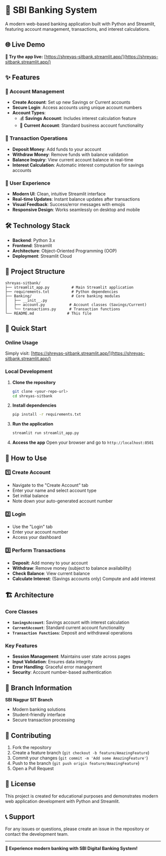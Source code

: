# 🏦 SBI Banking System

A modern web-based banking application built with Python and Streamlit, featuring account management, transactions, and interest calculations.

## 🌐 Live Demo

**🚀 Try the app live:** [https://shreyas-sitbank.streamlit.app/](https://shreyas-sitbank.streamlit.app/)

## ✨ Features

### 🔐 Account Management
- **Create Account**: Set up new Savings or Current accounts
- **Secure Login**: Access accounts using unique account numbers
- **Account Types**: 
  - 💰 **Savings Account**: Includes interest calculation feature
  - 🏢 **Current Account**: Standard business account functionality

### 💸 Transaction Operations
- **Deposit Money**: Add funds to your account
- **Withdraw Money**: Remove funds with balance validation
- **Balance Inquiry**: View current account balance in real-time
- **Interest Calculation**: Automatic interest computation for savings accounts

### 🎨 User Experience
- **Modern UI**: Clean, intuitive Streamlit interface
- **Real-time Updates**: Instant balance updates after transactions
- **Visual Feedback**: Success/error messages with emojis
- **Responsive Design**: Works seamlessly on desktop and mobile

## 🛠️ Technology Stack

- **Backend**: Python 3.x
- **Frontend**: Streamlit
- **Architecture**: Object-Oriented Programming (OOP)
- **Deployment**: Streamlit Cloud

## 📁 Project Structure

```
shreyas-sitbank/
├── streamlit_app.py          # Main Streamlit application
├── requirements.txt          # Python dependencies
├── Banking/                  # Core banking modules
│   ├── __init__.py
│   ├── account.py           # Account classes (Savings/Current)
│   └── transactions.py      # Transaction functions
└── README.md               # This file
```

## 🚀 Quick Start

### Online Usage
Simply visit: [https://shreyas-sitbank.streamlit.app/](https://shreyas-sitbank.streamlit.app/)

### Local Development

1. **Clone the repository**
   ```bash
   git clone <your-repo-url>
   cd shreyas-sitbank
   ```

2. **Install dependencies**
   ```bash
   pip install -r requirements.txt
   ```

3. **Run the application**
   ```bash
   streamlit run streamlit_app.py
   ```

4. **Access the app**
   Open your browser and go to `http://localhost:8501`

## 📖 How to Use

### 1️⃣ **Create Account**
- Navigate to the "Create Account" tab
- Enter your name and select account type
- Set initial balance
- Note down your auto-generated account number

### 2️⃣ **Login**
- Use the "Login" tab
- Enter your account number
- Access your dashboard

### 3️⃣ **Perform Transactions**
- **Deposit**: Add money to your account
- **Withdraw**: Remove money (subject to balance availability)
- **Check Balance**: View current balance
- **Calculate Interest**: (Savings accounts only) Compute and add interest

## 🏗️ Architecture

### Core Classes
- **`SavingsAccount`**: Savings account with interest calculation
- **`CurrentAccount`**: Standard current account functionality
- **`Transaction Functions`**: Deposit and withdrawal operations

### Key Features
- **Session Management**: Maintains user state across pages
- **Input Validation**: Ensures data integrity
- **Error Handling**: Graceful error management
- **Security**: Account number-based authentication

## 🌟 Branch Information

**SBI Nagpur SIT Branch**
- Modern banking solutions
- Student-friendly interface
- Secure transaction processing

## 🤝 Contributing

1. Fork the repository
2. Create a feature branch (`git checkout -b feature/AmazingFeature`)
3. Commit your changes (`git commit -m 'Add some AmazingFeature'`)
4. Push to the branch (`git push origin feature/AmazingFeature`)
5. Open a Pull Request

## 📝 License

This project is created for educational purposes and demonstrates modern web application development with Python and Streamlit.

## 📞 Support

For any issues or questions, please create an issue in the repository or contact the development team.

---

**🏦 Experience modern banking with SBI Digital Banking System!**
